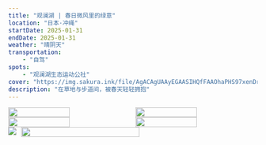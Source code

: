 ```yaml
---
title: "观澜湖 | 春日微风里的绿意"
location: "日本·冲绳"
startDate: 2025-01-31
endDate: 2025-01-31
weather: "晴阴天"
transportation:
    - "自驾"
spots:
    - "观澜湖生态运动公社"
cover: "https://img.sakura.ink/file/AgACAgUAAyEGAASIHQfFAAOhaPHS97xenDrjj605i_DKfoB23nYAAqkMaxtcs5BXPd3WH31Sh1UBAAMCAAN3AAM2BA.jpeg"
description: "在草地与步道间，被春天轻轻拥抱"
---
```




<div style="display: flex; gap: 10px;">
    <img src="https://img.sakura.ink/file/AgACAgUAAyEGAASIHQfFAAOjaPHTAAEgkGmnsc2Z4VoE0cX1deHTAAKrDGsbXLOQV0S92u9ffbybAQADAgADdwADNgQ.jpeg" style="flex: 1; width: 50%;">
    <img src="https://img.sakura.ink/file/AgACAgUAAyEGAASIHQfFAAOgaPHS9ueILkb-PGPqQyLqitYZSJ0AAqgMaxtcs5BXs8OenNcOEUcBAAMCAAN3AAM2BA.jpeg" style="flex: 1; width: 50%;">
</div>
<div style="display: flex; gap: 10px;">
    <img src="https://img.sakura.ink/file/AgACAgUAAyEGAASIHQfFAAOhaPHS97xenDrjj605i_DKfoB23nYAAqkMaxtcs5BXPd3WH31Sh1UBAAMCAAN3AAM2BA.jpeg" style="flex: 1; width: 50%;">
    <img src="https://img.sakura.ink/file/AgACAgUAAyEGAASIHQfFAAOiaPHS-P_kDUqBFfL19Ron8_wxOd4AAqoMaxtcs5BXMgVC4yJ1rH8BAAMCAAN3AAM2BA.jpeg" style="flex: 1; width: 50%;">
</div>
<div style="display: flex; gap: 10px;">
    <img src="https://img.sakura.ink/file/AgACAgUAAyEGAASIHQfFAAOeaPHS8GIlTt3QQZNQXm31tPQ81boAAqIMaxtcs5BXiCj4WenYUfEBAAMCAAN3AAM2BA.jpeg style="flex: 1; width: 50%;">
    <img src="" style="flex: 1; width: 50%;">
</div>





